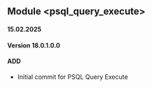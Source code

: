 ## Module <psql_query_execute>

#### 15.02.2025
#### Version 18.0.1.0.0
#### ADD
- Initial commit for PSQL Query Execute
